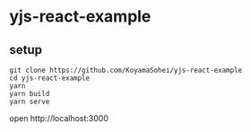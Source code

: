 yjs-react-example
=============

## setup

```
git clone https://github.com/KoyamaSohei/yjs-react-example
cd yjs-react-example
yarn
yarn build
yarn serve
```
open http://localhost:3000